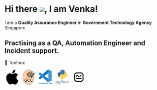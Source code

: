 # Hi there <img src= "https://raw.githubusercontent.com/MartinHeinz/MartinHeinz/master/wave.gif" width="30px">, I am Venka!

I am a **Quality Assurance Engineer** in **Government Technology Agency** Singapore.

Practising as a QA, Automation Engineer and Incident support.
----

🧰 Toolbox

<img src= "https://github.com/devicons/devicon/blob/master/icons/apple/apple-original.svg" alt= "apple logo" width="50" height="50"> <img src= "https://github.com/devicons/devicon/blob/master/icons/gcc/gcc-original.svg" alt= "GCC" width="50" height="50"> <img src= "https://github.com/devicons/devicon/blob/master/icons/vscode/vscode-original-wordmark.svg" alt= "VS code" width="50" height="50"> <img src= "https://github.com/devicons/devicon/blob/master/icons/python/python-original-wordmark.svg" alt= "Python" width="50" height="50"> <img src= "https://raw.githubusercontent.com/vscode-icons/vscode-icons/master/icons/file_type_robotframework.svg?sanitize=true" alt= "Robotframework" width="50" height="50">








